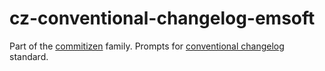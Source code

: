 # cz-conventional-changelog-emsoft

Part of the [commitizen](https://github.com/commitizen/cz-cli) family. Prompts for [conventional changelog](https://github.com/conventional-changelog/conventional-changelog) standard.

